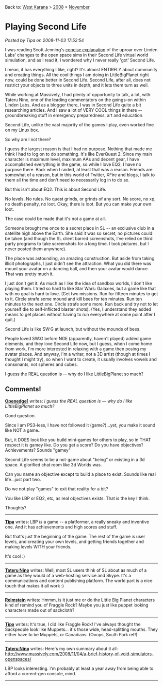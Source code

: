 Back to: [West Karana](/posts/westkarana.md) > [2008](/posts/2008/westkarana.md) > [November](./westkarana.md)
# Playing Second Life

*Posted by Tipa on 2008-11-03 17:52:54*

I was reading Scott Jenning's [concise explanation](http://brokentoys.org/2008/11/03/second-life-users-furious-over-barely-understandable-controversy/) of the uproar over Linden Labs' changes to the open space sims in their Second Life virtual world simulation, and as I read it, I wondered why I never really 'got' Second Life.

I mean, it has everything I like, right? It's almost ENTIRELY about community and creating things. All the cool things I am doing in LittleBigPlanet right now, could be done better in Second Life. Second Life, after all, does not restrict your objects to three units in depth, and it lets them turn as well.

While working at Massively, I had plenty of opportunity to talk, a lot, with Tateru Nino, one of the leading commentators on the goings-on within Linden Labs. And as a blogger there, I was in Second Life quite a bit researching articles. And I saw a lot of VERY COOL things in there -- groundbreaking stuff in emergency preparedness, art and education.

Second Life, unlike the vast majority of the games I play, even worked fine on my Linux box.

So why am I not there?

I guess the largest reason is that I had no purpose. Nothing that made me think I had to log on to do something. It's like EverQuest 2. Since my main character is maximum level, maximum AAs and decent gear, I have accomplished everything in the game, so while I love EQ2, I have no purpose there. Back when I raided, at least that was a reason. Friends are somewhat of a reason, but in this world of Twitter, XFire and blogs, I talk to them all the time and don't need to necessarily log in to do so.

But this isn't about EQ2. This is about Second Life.

No levels. No rules. No quest grinds, or grinds of any sort. No score, no xp, no death penalty, no loot. Okay, there is loot. But you can make your own loot.

The case could be made that it's not a game at all.

Someone brought me once to a secret place in SL -- an exclusive club in a satellite high above the Earth. She said it was so secret, no pictures could be taken (and though the SL client barred screenshots, I've relied on third party programs to take screenshots for a long time. I took pictures, but I never posted them anywhere).

The place was astounding, an amazing construction. But aside from taking illicit photographs, I just didn't see the attraction. What you did there was mount your avatar on a dancing ball, and then your avatar would dance. That was pretty much it.

I just don't get it. As much as I like the idea of sandbox worlds, I don't like playing them. I tried so hard to like Star Wars: Galaxies, but a game like that with no goal is hard to love. (Get two missions. Run for fifteen minutes to get to it. Circle strafe some mound and kill bees for ten minutes. Run ten minutes to the next one. Circle strafe some more. Run back and try not to let yourself die to self-inflicted blaster shots). (Yes, I understand they added means to get places without having to run everywhere at some point after I quit.)

Second Life is like SW:G at launch, but without the mounds of bees.

People loved SW:G before NGE (apparently, haven't played) added game elements, and they love Second Life now, but I guess, when I come home from work, I'm more interested in relaxing with a game then posing my avatar places. And anyway, I'm a writer, not a 3D artist (though at times I thought I might try), so when I want to create, it usually involves vowels and consonants, not spheres and cubes.

I guess the REAL question is -- why do I like LittleBigPlanet so much?

## Comments!

**[Openedge1](http://simple-n-complex.blogspot.com/)** writes: *I guess the REAL question is — why do I like LittleBigPlanet so much?*

Good question.

Since I am PS3-less, I have not followed it (game?)...yet, you make it sound like NOT a game..

But, it DOES look like you build mini-games for others to play, so in THAT respect it is gamey like.
Do you get a score? Do you have objectives? Achievements?
Sounds "gamey"

Second Life seems to be a not-game about "being" or existing in a 3d space. A glorified chat room like 3d Worlds was.

Can you name an objective except to build a place to exist. Sounds like real life...just part two.

Do we not play "games" to exit that reality for a bit?

You like LBP or EQ2, etc, as real objectives exists. That is the key I think.

Thoughts?

---

**[Tipa](https://chasingdings.com)** writes: LBP *is* a game -- a platformer, a really sneaky and inventive one. And it has achievements and high scores and stuff.

But that's just the beginning of the game. The rest of the game is user levels, and creating your own levels, and getting friends together and making levels WITH your friends.

It's cool :)

---

**[Tateru Nino](http://massively.com/category/second-life)** writes: Well, most SL users think of SL about as much of a game as they would of a web-hosting service and Skype. It's a communications and content publishing platform. The world part is a nice touch that makes it all work :)

---

**[Relmstein](http://relmstein.blogspot.com)** writes: Hmmm, is it just me or do the Little Big Planet characters kind of remind you of Fraggle Rock? Maybe you just like puppet looking characters made out of sackcloth?

---

**[Tipa](https://chasingdings.com)** writes: It's true, I did like Fraggle Rock! I've always thought the Sackpeople look like Muppets... it's those wide, head-splitting mouths. They either have to be Muppets, or Canadians. (Ooops, South Park ref!)

---

**[Tateru Nino](http://massively.com/category/second-life)** writes: Here's my own summary about it all: http://www.massively.com/2008/11/04/a-brief-history-of-void-simulators-openspaces/

LBP looks interesting. I'm probably at least a year away from being able to afford a current-gen console, mind.

---

